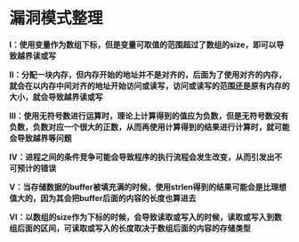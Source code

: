 # 漏洞模式整理

**Ⅰ：使用变量作为数组下标，但是变量可取值的范围超过了数组的size，即可以导致越界读或写**

**Ⅱ：分配一块内存，但内存开始的地址并不是对齐的，后面为了使用对齐的内存，就会在以内存中间对齐的地址开始访问或读写，访问或读写的范围还是原有内存的大小，就会导致越界读或写**

**Ⅲ：使用无符号数进行运算时，理论上计算得到的值应为负数，但是无符号数没有负数，负数对应一个很大的正数，从而再使用计算得到的结果进行计算时，就可能会导致越界等问题**

**Ⅳ：进程之间的条件竞争可能会导致程序的执行流程会发生改变，从而引发出不可预计的错误**

**Ⅴ：当存储数据的buffer被填充满的时候，使用strlen得到的结果可能会是比理想值大的，因为其会把buffer后面的内容的长度也算进去**

**Ⅵ：以数组的size作为下标的时候，会导致读取或写入的时候，读取或写入到数组后面的区间，可读取或写入的长度取决于数组后面的内容的存储类型**

